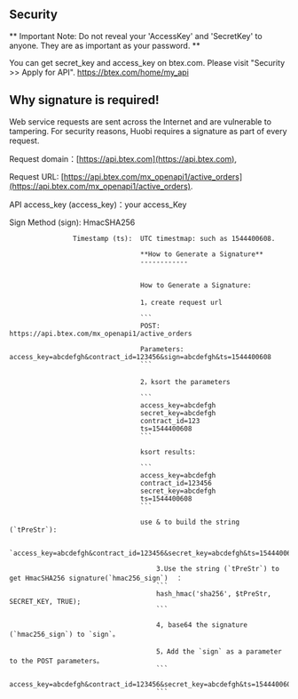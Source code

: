 **Security**
------------
** Important Note: Do not reveal your 'AccessKey' and 'SecretKey' to anyone. They are as important as your password. ** 

You can get secret_key and access_key on btex.com. Please visit "Security >> Apply for API". https://btex.com/home/my_api

**Why signature is required!**
------------
Web service requests are sent across the Internet and are vulnerable to tampering. For security reasons, Huobi requires a signature as part of every request.


Request domain：[https://api.btex.com](https://api.btex.com),

Request URL:
[https://api.btex.com/mx_openapi1/active_orders](https://api.btex.com/mx_openapi1/active_orders).

API access_key (access_key)：your access_Key

Sign Method (sign): HmacSHA256

					Timestamp (ts):  UTC timestmap: such as 1544400608.

									 **How to Generate a Signature** 
									 ------------


									 How to Generate a Signature: 

									 1，create request url

									 ```
									 POST: https://api.btex.com/mx_openapi1/active_orders

									 Parameters: access_key=abcdefgh&contract_id=123456&sign=abcdefgh&ts=1544400608
									 ```

									 2，ksort the parameters

									 ```
									 access_key=abcdefgh
									 secret_key=abcdefgh
									 contract_id=123
									 ts=1544400608
									 ```

									 ksort results: 

									 ```
									 access_key=abcdefgh
									 contract_id=123456
									 secret_key=abcdefgh
									 ts=1544400608
									 ```

									 use & to build the string (`tPreStr`):

										 `access_key=abcdefgh&contract_id=123456&secret_key=abcdefgh&ts=1544400608`

										 3.Use the string (`tPreStr`) to get HmacSHA256 signature(`hmac256_sign`)  ： 
										 ```
										 hash_hmac('sha256', $tPreStr, SECRET_KEY, TRUE);
										 ```

										 4, base64 the signature (`hmac256_sign`) to `sign`。

										 5，Add the `sign` as a parameter to the POST parameters。
										 ```
										 access_key=abcdefgh&contract_id=123456&secret_key=abcdefgh&ts=1544400608&sign=signxxxxxxxxxx
										 ```
